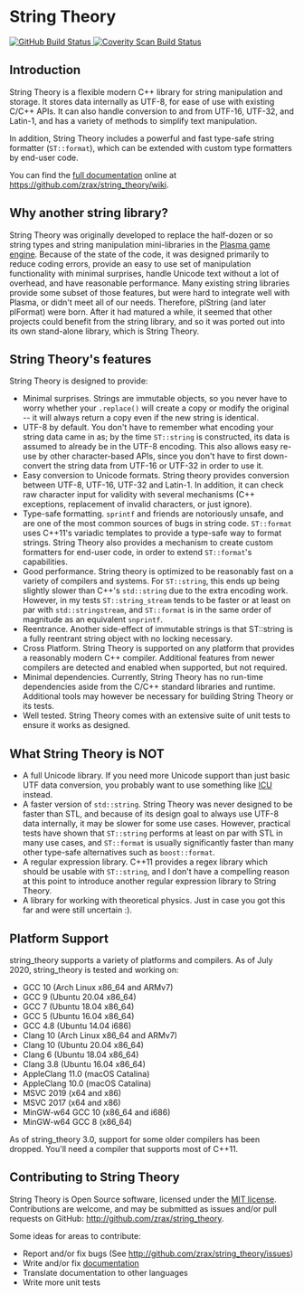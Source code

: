 String Theory
=============

<a href="https://github.com/zrax/string_theory/actions">
  <img alt="GitHub Build Status"
       src="https://github.com/zrax/string_theory/workflows/CI-Build/badge.svg"/>
</a>
<a href="https://scan.coverity.com/projects/zrax-string_theory">
  <img alt="Coverity Scan Build Status"
       src="https://scan.coverity.com/projects/8580/badge.svg"/>
</a>

Introduction
------------

String Theory is a flexible modern C++ library for string manipulation and
storage.  It stores data internally as UTF-8, for ease of use with existing
C/C++ APIs.  It can also handle conversion to and from UTF-16, UTF-32, and
Latin-1, and has a variety of methods to simplify text manipulation.

In addition, String Theory includes a powerful and fast type-safe string
formatter (`ST::format`), which can be extended with custom type formatters
by end-user code.

You can find the [full documentation](https://github.com/zrax/string_theory/wiki)
online at https://github.com/zrax/string_theory/wiki.

Why another string library?
---------------------------

String Theory was originally developed to replace the half-dozen or so string
types and string manipulation mini-libraries in the [Plasma game
engine](http://github.com/H-uru/Plasma).  Because of the state of the code, it
was designed primarily to reduce coding errors, provide an easy to use set of
manipulation functionality with minimal surprises, handle Unicode text without
a lot of overhead, and have reasonable performance.  Many existing string
libraries provide some subset of those features, but were hard to integrate
well with Plasma, or didn't meet all of our needs.  Therefore, plString (and
later plFormat) were born.  After it had matured a while, it seemed that other
projects could benefit from the string library, and so it was ported out into
its own stand-alone library, which is String Theory.

String Theory's features
------------------------

String Theory is designed to provide:
- Minimal surprises.  Strings are immutable objects, so you never have to worry
  whether your `.replace()` will create a copy or modify the original -- it
  will always return a copy even if the new string is identical.
- UTF-8 by default.  You don't have to remember what encoding your string data
  came in as; by the time `ST::string` is constructed, its data is assumed to
  already be in the UTF-8 encoding.  This also allows easy re-use by other
  character-based APIs, since you don't have to first down-convert the string
  data from UTF-16 or UTF-32 in order to use it.
- Easy conversion to Unicode formats.  String theory provides conversion
  between UTF-8, UTF-16, UTF-32 and Latin-1.  In addition, it can check raw
  character input for validity with several mechanisms (C++ exceptions,
  replacement of invalid characters, or just ignore).
- Type-safe formatting.  `sprintf` and friends are notoriously unsafe, and
  are one of the most common sources of bugs in string code.  `ST::format` uses
  C++11's variadic templates to provide a type-safe way to format strings.
  String Theory also provides a mechanism to create custom formatters for
  end-user code, in order to extend `ST::format`'s capabilities.
- Good performance.  String theory is optimized to be reasonably fast on a
  variety of compilers and systems.  For `ST::string`, this ends up being
  slightly slower than C++'s `std::string` due to the extra encoding work.
  However, in my tests `ST::string_stream` tends to be faster or at least on
  par with `std::stringstream`, and `ST::format` is in the same order of
  magnitude as an equivalent `snprintf`.
- Reentrance.  Another side-effect of immutable strings is that ST::string is
  a fully reentrant string object with no locking necessary.
- Cross Platform.  String Theory is supported on any platform that provides a
  reasonably modern C++ compiler.  Additional features from newer compilers
  are detected and enabled when supported, but not required.
- Minimal dependencies.  Currently, String Theory has no run-time dependencies
  aside from the C/C++ standard libraries and runtime.  Additional tools may
  however be necessary for building String Theory or its tests.
- Well tested.  String Theory comes with an extensive suite of unit tests to
  ensure it works as designed.

What String Theory is NOT
-------------------------

- A full Unicode library.  If you need more Unicode support than just basic
  UTF data conversion, you probably want to use something like
  [ICU](http://icu-project.org) instead.
- A faster version of `std::string`.  String Theory was never designed to be
  faster than STL, and because of its design goal to always use UTF-8 data
  internally, it may be slower for some use cases.  However, practical tests
  have shown that `ST::string` performs at least on par with STL in many use
  cases, and `ST::format` is usually significantly faster than many other
  type-safe alternatives such as `boost::format`.
- A regular expression library.  C++11 provides a regex library which should
  be usable with `ST::string`, and I don't have a compelling reason at this
  point to introduce another regular expression library to String Theory.
- A library for working with theoretical physics.  Just in case you got this
  far and were still uncertain :).

Platform Support
----------------

string_theory supports a variety of platforms and compilers.  As of July
2020, string_theory is tested and working on:
- GCC 10 (Arch Linux x86_64 and ARMv7)
- GCC 9 (Ubuntu 20.04 x86_64)
- GCC 7 (Ubuntu 18.04 x86_64)
- GCC 5 (Ubuntu 16.04 x86_64)
- GCC 4.8 (Ubuntu 14.04 i686)
- Clang 10 (Arch Linux x86_64 and ARMv7)
- Clang 10 (Ubuntu 20.04 x86_64)
- Clang 6 (Ubuntu 18.04 x86_64)
- Clang 3.8 (Ubuntu 16.04 x86_64)
- AppleClang 11.0 (macOS Catalina)
- AppleClang 10.0 (macOS Catalina)
- MSVC 2019 (x64 and x86)
- MSVC 2017 (x64 and x86)
- MinGW-w64 GCC 10 (x86_64 and i686)
- MinGW-w64 GCC 8 (x86_64)

As of string_theory 3.0, support for some older compilers has been dropped.
You'll need a compiler that supports most of C++11.

Contributing to String Theory
-----------------------------

String Theory is Open Source software, licensed under the
[MIT license](https://opensource.org/licenses/MIT).  Contributions are welcome,
and may be submitted as issues and/or pull requests on GitHub:
http://github.com/zrax/string_theory.

Some ideas for areas to contribute:
- Report and/or fix bugs (See http://github.com/zrax/string_theory/issues)
- Write and/or fix [documentation](https://github.com/zrax/string_theory/wiki)
- Translate documentation to other languages
- Write more unit tests
